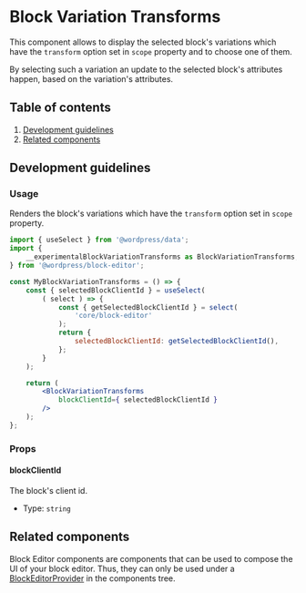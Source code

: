 # Block Variation Transforms

This component allows to display the selected block's variations which have the `transform` option set in `scope` property and to choose one of them.

By selecting such a variation an update to the selected block's attributes happen, based on the variation's attributes.

## Table of contents

1. [Development guidelines](#development-guidelines)
2. [Related components](#related-components)

## Development guidelines

### Usage

Renders the block's variations which have the `transform` option set in `scope` property.

```jsx
import { useSelect } from '@wordpress/data';
import {
	__experimentalBlockVariationTransforms as BlockVariationTransforms,
} from '@wordpress/block-editor';

const MyBlockVariationTransforms = () => {
	const { selectedBlockClientId } = useSelect(
		( select ) => {
			const { getSelectedBlockClientId } = select(
				'core/block-editor'
			);
			return {
				selectedBlockClientId: getSelectedBlockClientId(),
			};
		}
	);

	return (
		<BlockVariationTransforms
			blockClientId={ selectedBlockClientId }
		/>
	);
};
```

### Props

#### blockClientId

The block's client id.

- Type: `string`

## Related components

Block Editor components are components that can be used to compose the UI of your block editor. Thus, they can only be used under a [BlockEditorProvider](https://github.com/WordPress/gutenberg/blob/master/packages/block-editor/src/components/provider/README.md) in the components tree.
